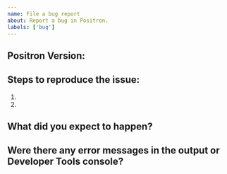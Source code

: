 ```yaml
---
name: File a bug report
about: Report a bug in Positron.
labels: ['bug']
---
```

<!-- ⚠️⚠️ Do Not Delete This! bug_report_template ⚠️⚠️ -->
<!-- Copy the Positron Version from the Positron > About menu -->
## Positron Version:

## Steps to reproduce the issue:

1.
2.


## What did you expect to happen?


## Were there any error messages in the output or Developer Tools console?

